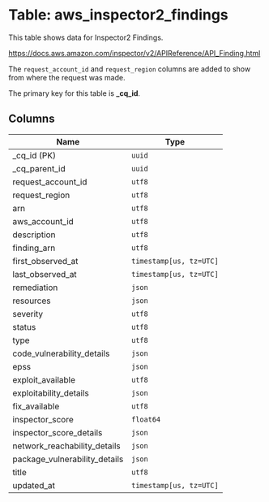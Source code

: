 # Table: aws_inspector2_findings

This table shows data for Inspector2 Findings.

https://docs.aws.amazon.com/inspector/v2/APIReference/API_Finding.html

The `request_account_id` and `request_region` columns are added to show from where the request was made.

The primary key for this table is **_cq_id**.

## Columns

| Name          | Type          |
| ------------- | ------------- |
|_cq_id (PK)|`uuid`|
|_cq_parent_id|`uuid`|
|request_account_id|`utf8`|
|request_region|`utf8`|
|arn|`utf8`|
|aws_account_id|`utf8`|
|description|`utf8`|
|finding_arn|`utf8`|
|first_observed_at|`timestamp[us, tz=UTC]`|
|last_observed_at|`timestamp[us, tz=UTC]`|
|remediation|`json`|
|resources|`json`|
|severity|`utf8`|
|status|`utf8`|
|type|`utf8`|
|code_vulnerability_details|`json`|
|epss|`json`|
|exploit_available|`utf8`|
|exploitability_details|`json`|
|fix_available|`utf8`|
|inspector_score|`float64`|
|inspector_score_details|`json`|
|network_reachability_details|`json`|
|package_vulnerability_details|`json`|
|title|`utf8`|
|updated_at|`timestamp[us, tz=UTC]`|